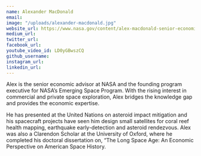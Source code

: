```yaml
---
name: Alexander MacDonald
email: 
image: "/uploads/alexander-macdonald.jpg"
website_url: https://www.nasa.gov/content/alex-macdonald-senior-economic-advisor-office-of-the-administrator
medium_url: 
twitter_url: 
facebook_url: 
youtube_video_id: LD0yGBwszCQ
github_username: 
instagram_url: 
linkedin_url: 
---
```


Alex is the senior economic advisor at NASA and the founding program executive for NASA’s Emerging Space Program. With the rising interest in commercial and private space exploration, Alex bridges the knowledge gap and provides the economic expertise.

He has presented at the United Nations on asteroid impact mitigation and his spacecraft projects have seen him design small satellites for coral reef health mapping, earthquake early-detection and asteroid rendezvous. Alex was also a Clarendon Scholar at the University of Oxford, where he completed his doctoral dissertation on, “The Long Space Age: An Economic Perspective on American Space History.
